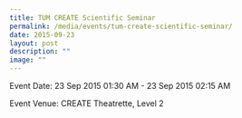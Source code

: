 ```yaml
---
title: TUM CREATE Scientific Seminar
permalink: /media/events/tum-create-scientific-seminar/
date: 2015-09-23
layout: post
description: ""
image: ""
---
```


  
Event Date: 23 Sep 2015 01:30 AM - 23 Sep 2015 02:15 AM

Event Venue: CREATE Theatrette, Level 2